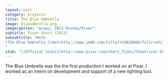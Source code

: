 ```yaml
---
layout: post
category: projects
title: The Blue Umbrella
image: blueumbrella.png
imagecaption: "&copy; 2013 Disney/Pixar"
subtitle: Pixar Short (2013)
subsubtitle: "With 
[The Blue Umbrella Crew](http://www.imdb.com/title/tt2616880/fullcredits)
"
stub: "[(Official Site)](http://www.pixar.com/short_films/Theatrical-Shorts/The-Blue-Umbrella)"
---
```


The Blue Umbrella was the the first production I worked on at Pixar. I 
worked as an intern on development and support of a new lighting tool.
